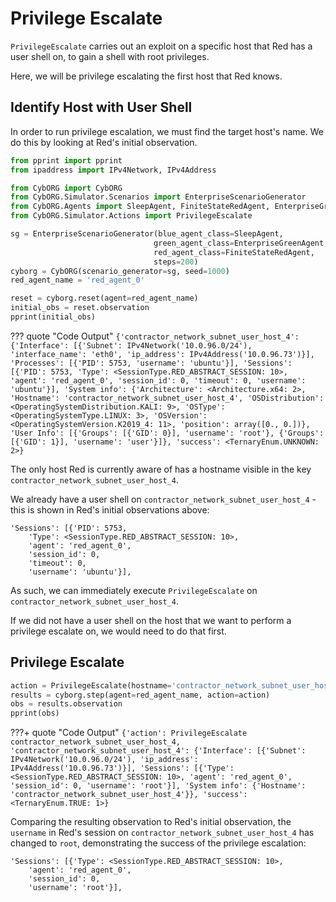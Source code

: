 # Privilege Escalate

`PrivilegeEscalate` carries out an exploit on a specific host that Red has a user shell on, to gain a shell with root privileges.

Here, we will be privilege escalating the first host that Red knows.

## Identify Host with User Shell

In order to run privilege escalation, we must find the target host's name. We do this by looking at Red's initial observation.

```python title="red_privilege_escalate.py" linenums="1"
from pprint import pprint
from ipaddress import IPv4Network, IPv4Address

from CybORG import CybORG
from CybORG.Simulator.Scenarios import EnterpriseScenarioGenerator
from CybORG.Agents import SleepAgent, FiniteStateRedAgent, EnterpriseGreenAgent
from CybORG.Simulator.Actions import PrivilegeEscalate

sg = EnterpriseScenarioGenerator(blue_agent_class=SleepAgent, 
                                green_agent_class=EnterpriseGreenAgent, 
                                red_agent_class=FiniteStateRedAgent,
                                steps=200)
cyborg = CybORG(scenario_generator=sg, seed=1000)
red_agent_name = 'red_agent_0'

reset = cyborg.reset(agent=red_agent_name)
initial_obs = reset.observation
pprint(initial_obs)
```
??? quote "Code Output"
    ```
    {'contractor_network_subnet_user_host_4': {'Interface': [{'Subnet': IPv4Network('10.0.96.0/24'),
                                                            'interface_name': 'eth0',
                                                            'ip_address': IPv4Address('10.0.96.73')}],
                                            'Processes': [{'PID': 5753,
                                                            'username': 'ubuntu'}],
                                            'Sessions': [{'PID': 5753,
                                                            'Type': <SessionType.RED_ABSTRACT_SESSION: 10>,
                                                            'agent': 'red_agent_0',
                                                            'session_id': 0,
                                                            'timeout': 0,
                                                            'username': 'ubuntu'}],
                                            'System info': {'Architecture': <Architecture.x64: 2>,
                                                            'Hostname': 'contractor_network_subnet_user_host_4',
                                                            'OSDistribution': <OperatingSystemDistribution.KALI: 9>,
                                                            'OSType': <OperatingSystemType.LINUX: 3>,
                                                            'OSVersion': <OperatingSystemVersion.K2019_4: 11>,
                                                            'position': array([0., 0.])},
                                            'User Info': [{'Groups': [{'GID': 0}],
                                                            'username': 'root'},
                                                            {'Groups': [{'GID': 1}],
                                                            'username': 'user'}]},
    'success': <TernaryEnum.UNKNOWN: 2>}
    ```

The only host Red is currently aware of has a hostname visible in the key `contractor_network_subnet_user_host_4`. 

We already have a user shell on `contractor_network_subnet_user_host_4` - this is shown in Red's initial observations above:
```
'Sessions': [{'PID': 5753,
    'Type': <SessionType.RED_ABSTRACT_SESSION: 10>,
    'agent': 'red_agent_0',
    'session_id': 0,
    'timeout': 0,
    'username': 'ubuntu'}],
```
As such, we can immediately execute `PrivilegeEscalate` on `contractor_network_subnet_user_host_4`.

If we did not have a user shell on the host that we want to perform a privilege escalate on, we would need to do that first.

## Privilege Escalate

```python title="red_privilege_escalate.py" linenums="19"
action = PrivilegeEscalate(hostname='contractor_network_subnet_user_host_4', session=0, agent=red_agent_name)
results = cyborg.step(agent=red_agent_name, action=action)
obs = results.observation
pprint(obs)
```
???+ quote "Code Output"
    ```
    {'action': PrivilegeEscalate contractor_network_subnet_user_host_4,
    'contractor_network_subnet_user_host_4': {'Interface': [{'Subnet': IPv4Network('10.0.96.0/24'),
                                                            'ip_address': IPv4Address('10.0.96.73')}],
                                            'Sessions': [{'Type': <SessionType.RED_ABSTRACT_SESSION: 10>,
                                                            'agent': 'red_agent_0',
                                                            'session_id': 0,
                                                            'username': 'root'}],
                                            'System info': {'Hostname': 'contractor_network_subnet_user_host_4'}},
    'success': <TernaryEnum.TRUE: 1>}
    ```

Comparing the resulting observation to Red's initial observation, the `username` in Red's session on `contractor_network_subnet_user_host_4` has changed to `root`, demonstrating the success of the privilege escalation:
```
'Sessions': [{'Type': <SessionType.RED_ABSTRACT_SESSION: 10>,
    'agent': 'red_agent_0',
    'session_id': 0,
    'username': 'root'}],
```